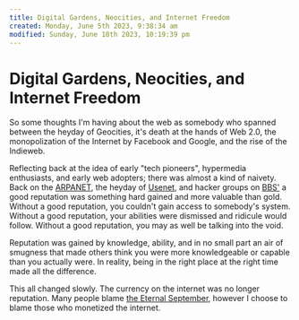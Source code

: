 ```yaml
---
title: Digital Gardens, Neocities, and Internet Freedom
created: Monday, June 5th 2023, 9:38:34 am
modified: Sunday, June 18th 2023, 10:19:39 pm
---
```

# Digital Gardens, Neocities, and Internet Freedom

So some thoughts I'm having about the web as somebody who spanned between the heyday of Geocities, it's death at the hands of Web 2.0, the monopolization of the Internet by Facebook and Google, and the rise of the Indieweb.

Reflecting back at the idea of early "tech pioneers", hypermedia enthusiasts, and early web adopters; there was almost a kind of naivety. Back on the [ARPANET](https://en.wikipedia.org/wiki/ARPANET), the heyday of [Usenet](https://en.wikipedia.org/wiki/Usenet), and hacker groups on [BBS'](https://en.wikipedia.org/wiki/Bulletin_board_system) a good reputation was something hard gained and more valuable than gold. Without a good reputation, you couldn't gain access to somebody's system. Without a good reputation, your abilities were dismissed and ridicule would follow. Without a good reputation, you may as well be talking into the void.

Reputation was gained by knowledge, ability, and in no small part an air of smugness that made others think you were more knowledgeable or capable than you actually were. In reality, being in the right place at the right time made all the difference.

This all changed slowly. The currency on the internet was no longer reputation. Many people blame [the Eternal September](https://en.wikipedia.org/wiki/Eternal_September), however I choose to blame those who monetized the internet.
